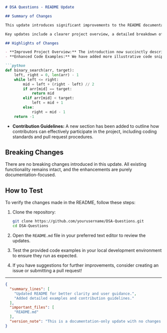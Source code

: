 ```markdown
# DSA Questions - README Update

## Summary of Changes

This update introduces significant improvements to the README documentation for the DSA Questions repository. The primary goal of these changes is to enhance clarity, provide better guidance for new users, and streamline the contribution process. By refining the structure and content of the README, we aim to create a more user-friendly experience that encourages collaboration and engagement from the open-source community.

Key updates include a clearer project overview, a detailed breakdown of features, and enhanced code examples that demonstrate the use of various data structures and algorithms. Additionally, we have included a dedicated section for contribution guidelines to facilitate user contributions and ensure consistency across the repository.

## Highlights of Changes

- **Improved Project Overview:** The introduction now succinctly describes the purpose of the DSA Questions repository, making it easier for newcomers to understand its objectives.
- **Enhanced Code Examples:** We have added more illustrative code snippets that showcase common data structures and algorithms in action. For example, the following snippet demonstrates a basic implementation of a binary search algorithm:

```python
def binary_search(arr, target):
    left, right = 0, len(arr) - 1
    while left <= right:
        mid = left + (right - left) // 2
        if arr[mid] == target:
            return mid
        elif arr[mid] < target:
            left = mid + 1
        else:
            right = mid - 1
    return -1
```

- **Contribution Guidelines:** A new section has been added to outline how contributors can effectively participate in the project, including coding standards and pull request procedures.

## Breaking Changes

There are no breaking changes introduced in this update. All existing functionality remains intact, and the enhancements are purely documentation-focused.

## How to Test

To verify the changes made in the README, follow these steps:

1. Clone the repository:
   ```bash
   git clone https://github.com/yourusername/DSA-Questions.git
   cd DSA-Questions
   ```

2. Open the `README.md` file in your preferred text editor to review the updates.

3. Test the provided code examples in your local development environment to ensure they run as expected.

4. If you have suggestions for further improvements, consider creating an issue or submitting a pull request!

---

```json
{
  "summary_lines": [
    "Updated README for better clarity and user guidance.",
    "Added detailed examples and contribution guidelines."
  ],
  "important_files": [
    "README.md"
  ],
  "version_note": "This is a documentation-only update with no changes to the functionality."
}
```
```